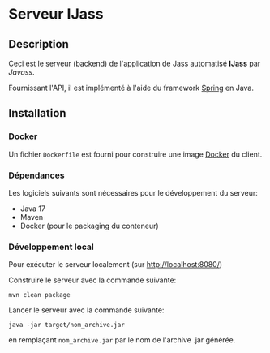 # Serveur IJass

## Description

Ceci est le serveur (backend) de l'application de Jass automatisé **IJass** par _Javass_.

Fournissant l'API, il est implémenté à l'aide du framework [Spring](https://spring.io/) en Java.

## Installation

### Docker

Un fichier `Dockerfile` est fourni pour construire une image [Docker](https://www.docker.com/) du client.

### Dépendances

Les logiciels suivants sont nécessaires pour le développement du serveur:
- Java 17
- Maven
- Docker (pour le packaging du conteneur)

### Développement local

Pour exécuter le serveur localement (sur [http://localhost:8080/]())

Construire le serveur avec la commande suivante:

`mvn clean package`

Lancer le serveur avec la commande suivante:

`java -jar target/nom_archive.jar`

en remplaçant `nom_archive.jar` par le nom de l'archive .jar générée.
